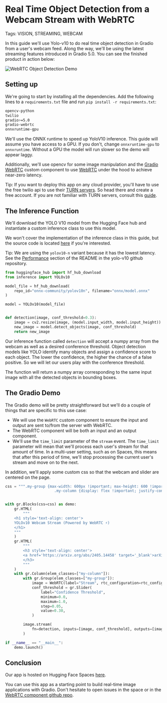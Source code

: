# Real Time Object Detection from a Webcam Stream with WebRTC

Tags: VISION, STREAMING, WEBCAM

In this guide we'll use Yolo-v10 to do real time object detection in Gradio from a user's webcam feed.
Along the way, we'll be using the latest streaming features introduced in Gradio 5.0. You can see the finished product in action below:

![WebRTC Object Detection Demo](https://github.com/user-attachments/assets/4584cec6-8c1a-401b-9b61-a4fe0718b558)


## Setting up

We're going to start by installing all the dependencies. Add the following lines to a `requirements.txt` file and run `pip install -r requirements.txt`:

```bash
opencv-python
twilio
gradio>=5.0
gradio-webrtc
onnxruntime-gpu
```

We'll use the ONNX runtime to speed up YoloV10 inference. This guide will assume you have access to a GPU. If you don't, change `onnxruntime-gpu` to `onnxruntime`. Without a GPU the model will run slower so the demo will appear laggy.

Additionally, we'll use opencv for some image manipulation and the [Gradio WebRTC](https://github.com/freddyaboulton/gradio-webrtc) custom component to use [WebRTC](https://webrtc.org/) under the hood to achieve near-zero latency.

Tip: If you want to deploy this app on any cloud provider, you'll have to use the free twilio api to use their [TURN servers](https://www.twilio.com/docs/stun-turn). So head there and create a free account. If you are not familiar with TURN servers, consult this [guide](https://www.twilio.com/docs/stun-turn/faq#faq-what-is-nat).


## The Inference Function

We'll download the YOLO V10 model from the Hugging Face hub and instantiate a custom inference class to use this model. 

We won't cover the implementation of the inference class in this guide, but the source code is located [here](https://huggingface.co/spaces/freddyaboulton/webrtc-yolov10n/blob/main/inference.py#L9) if you're interested.  

Tip: We are using the `yolov10-n` variant because it has the lowest latency. See the [Performance](https://github.com/THU-MIG/yolov10?tab=readme-ov-file#performance) section of the README in the yolo-v10 github repository.

```python
from huggingface_hub import hf_hub_download
from inference import YOLOv10

model_file = hf_hub_download(
    repo_id="onnx-community/yolov10n", filename="onnx/model.onnx"
)

model = YOLOv10(model_file)


def detection(image, conf_threshold=0.3):
    image = cv2.resize(image, (model.input_width, model.input_height))
    new_image = model.detect_objects(image, conf_threshold)
    return new_image
```

Our inference function called `detection` will accept a numpy array from the webcam as well as a desired conference threshold. Object detection models like YOLO identify many objects and assign a confidence score to each object. The lower the confidence, the higher the chance of a false positive. So we will let our users play with the conference threshold.

The function will return a numpy array corresponding to the same input image with all the detected objects in bounding boxes.


## The Gradio Demo

The Gradio demo will be pretty straightforward but we'll do a couple of things that are specific to this use case:

* We will use the `WebRTC` custom component to ensure the input and output are sent to/from the server with WebRTC. 
* The WebRTC component will be both an input and an output component.
* We'll use the `time_limit` parameter of the `stream` event. The `time_limit` parameter will mean that we'll process each user's stream for that amount of time. In a multi-user setting, such as on Spaces, this means that after this period of time, we'll stop processing the current user's stream and move on to the next. 

In addition, we'll apply some custom css so that the webcam and slider are centered on the page.

```python
css = """.my-group {max-width: 600px !important; max-height: 600 !important;}
                      .my-column {display: flex !important; justify-content: center !important; align-items: center !important};"""


with gr.Blocks(css=css) as demo:
    gr.HTML(
        """
    <h1 style='text-align: center'>
    YOLOv10 Webcam Stream (Powered by WebRTC ⚡️)
    </h1>
    """
    )
    gr.HTML(
        """
        <h3 style='text-align: center'>
        <a href='https://arxiv.org/abs/2405.14458' target='_blank'>arXiv</a> | <a href='https://github.com/THU-MIG/yolov10' target='_blank'>github</a>
        </h3>
        """
    )
    with gr.Column(elem_classes=["my-column"]):
        with gr.Group(elem_classes=["my-group"]):
            image = WebRTC(label="Stream", rtc_configuration=rtc_configuration)
            conf_threshold = gr.Slider(
                label="Confidence Threshold",
                minimum=0.0,
                maximum=1.0,
                step=0.05,
                value=0.30,
            )

        image.stream(
            fn=detection, inputs=[image, conf_threshold], outputs=[image], time_limit=10
        )

if __name__ == "__main__":
    demo.launch()
```


## Conclusion

Our app is hosted on Hugging Face Spaces [here](https://huggingface.co/spaces/freddyaboulton/webrtc-yolov10n). 

You can use this app as a starting point to build real-time image applications with Gradio. Don't hesitate to open issues in the space or in the [WebRTC component github repo](https://github.com/freddyaboulton/gradio-webrtc).
